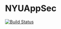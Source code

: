 # NYUAppSec

[![Build Status](https://travis-ci.com/pkkemp/NYUAppSec.svg?branch=master)](https://travis-ci.com/pkkemp/NYUAppSec)
